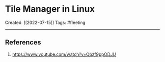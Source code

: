 

# Tile Manager in Linux
Created:  [[2022-07-15]]
Tags: #fleeting 

---












## References
1. https://www.youtube.com/watch?v=Obzf9ppODJU